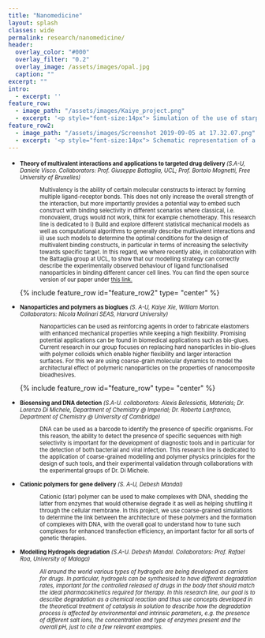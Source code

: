 ```yaml
---
title: "Nanomedicine"
layout: splash
classes: wide
permalink: research/nanomedicine/
header:
  overlay_color: "#000"
  overlay_filter: "0.2"
  overlay_image: /assets/images/opal.jpg
  caption: ""
excerpt: ""
intro: 
  - excerpt: ''
feature_row:
  - image_path: "/assets/images/Kaiye_project.png"
  - excerpt: '<p style="font-size:14px"> Simulation of the use of starpolymers for bioglues <em> (by Kaiye Xie) </em></p>'
feature_row2:
  - image_path: "/assets/images/Screenshot 2019-09-05 at 17.32.07.png"
  - excerpt: '<p style="font-size:14px"> Schematic representation of a multivalent nanoparticle binding to a cell membrane <em> (by Stefano Angioletti-Uberti) </em></p>'
---
```




* <p style="font-size:80%"> <strong> Theory of multivalent interactions and applications to targeted drug delivery </strong> <em>(S.A-U, Daniele Visco. Collaborators: Prof. Giuseppe Battaglia, UCL; Prof. Bortolo Mognetti, Free University of Bruxelles)</em></p>

  <p style="font-size:80%; margin-left:40px"> Multivalency is the ability of certain molecular constructs to interact by forming multiple ligand-receptor bonds. This does not only increase the overall strength of the interaction, but more importantly provides a potential way to embed such construct with binding selectivity in different scenarios where classical, i.e. monovalent, drugs would not work, think for example chemotherapy. This research line is dedicated to i) Build and explore different statistical mechanical models as well as computational algorithms to generally describe multivalent interactions and ii) use such models to determine the optimal conditions for the design of multivalent binding constructs, in particular in terms of increasing the selectivity towards specific target. In this regard, we where recently able, in collaboration with the Battaglia group at UCL, to show that our modelling strategy can correctly describe the experimentally observed behaviour of ligand functionalised nanoparticles in binding different cancer cell lines. You can find the open source version of our paper under <a href="https://chemrxiv.org/articles/Design_principles_for_precision_targeting/5647969">this link.</a> </p> {% include feature_row id="feature_row2" type= "center" %}

* <p style="font-size:80%"> <strong> Nanoparticles and polymers as bioglues</strong> <em>(S. A-U, Kaiye Xie, William Morton. Collaborators: Nicola Molinari SEAS, Harvard University)</em></p>
  
  <p style="font-size:80%; margin-left:40px"> Nanoparticles can be used as reinforcing agents in order to fabricate elastomers with enhanced mechanical properties while keeping a high flexibility. Promising potential applications can be found in biomedical applications such as bio-glues. Current research in our group focuses on replacing hard nanoparticles in bio-glues with polymer colloids which enable higher flexibility and larger interaction surfaces. For this we are using coarse-grain molecular dynamics to model the architectural effect of polymeric nanoparticles on the properties of nanocomposite bioadhesives.</p> {% include feature_row id="feature_row" type= "center" %}

* <p style="font-size:80%"> <strong> Biosensing and DNA detection</strong> <em>(S.A-U. collaborators: Alexis Belessiotis, Materials; Dr. Lorenzo Di Michele, Department of Chemistry @ Imperial; Dr. Roberta Lanfranco, Department of Chemistry @ University of Cambridge)</em></p>

  <p style="font-size:80%; margin-left:40px"> DNA can be used as a barcode to identify the presence of specific organisms. For this reason, the ability to detect the presence of specific sequences with high selectivity is important for the development of diagnostic tools and in particular for the detection of both bacterial and viral infection. This research line is dedicated to the application of coarse-grained modelling and polymer physics principles for the design of such tools, and their experimental validation through collaborations with the experimental groups of Dr. Di Michele. </p> 

* <p style="font-size:80%"> <strong> Cationic polymers for gene delivery</strong> <em>(S. A-U, Debesh Mandal)</em></p>

  <p style="font-size:80%; margin-left:40px"> Cationic (star) polymer can be used to make complexes with DNA, shedding the latter from enzymes that would otherwise degrade it as well as helping shuttling it through the cellular membrane. In this project, we use coarse-grained simulations to determine the link between the architecture of these polymers and the formation of complexes with DNA, with the overall goal to understand how to tune such complexes for enhanced transfection efficiency, an important factor for all sorts of genetic therapies. </p>

*  <p style="font-size:80%"> <strong> Modelling Hydrogels degradation</strong> <em>(S.A-U. Debesh Mandal. Collaborators: Prof. Rafael Roa, University of Malaga)<em>
  
   <p style="font-size:80%; margin-left:40px"> All around the world various types of hydrogels are being developed as carriers for drugs. In particular, hydrogels can be synthesised to have different degradation rates, important for the controlled released of drugs in the body that should match the ideal pharmacokinetics required for therapy. In this research line, our goal is to describe degradation as a chemical reaction and thus use concepts developed in the theoretical treatment of catalysis in solution to describe how the degradation process is affected by environmental and intrinsic parameters, e.g. the presence of different salt ions, the concentration and type of enzymes present and the overall pH, just to cite a few relevant examples. </p>
  






